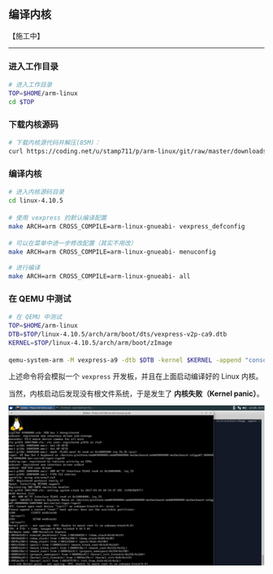 ## 编译内核

【施工中】

---


### 进入工作目录

```bash
# 进入工作目录
TOP=$HOME/arm-linux
cd $TOP
```


### 下载内核源码

```bash
# 下载内核源代码并解压(85M)：
curl https://coding.net/u/stamp711/p/arm-linux/git/raw/master/downloads/linux-4.10.5.tar.xz | tar -xJf -
```


### 编译内核

```bash
# 进入内核源码目录
cd linux-4.10.5

# 使用 vexpress 的默认编译配置
make ARCH=arm CROSS_COMPILE=arm-linux-gnueabi- vexpress_defconfig

# 可以在菜单中进一步修改配置（其实不用改）
make ARCH=arm CROSS_COMPILE=arm-linux-gnueabi- menuconfig
```

```bash
# 进行编译
make ARCH=arm CROSS_COMPILE=arm-linux-gnueabi- all
```


### 在 QEMU 中测试

```bash
# 在 QEMU 中测试
TOP=$HOME/arm-linux
DTB=$TOP/linux-4.10.5/arch/arm/boot/dts/vexpress-v2p-ca9.dtb
KERNEL=$TOP/linux-4.10.5/arch/arm/boot/zImage

qemu-system-arm -M vexpress-a9 -dtb $DTB -kernel $KERNEL -append "console=tty0" -serial stdio
```

上述命令将会模拟一个 `vexpress` 开发板，并且在上面启动编译好的 Linux 内核。

当然，内核启动后发现没有根文件系统，于是发生了 **内核失败（Kernel panic）**。

![测试结果](/assets/qemu_kernel_only.png)